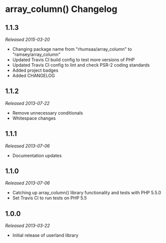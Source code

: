# array_column() Changelog

## 1.1.3

_Released 2015-03-20_

* Changing package name from "rhumsaa/array_column" to "ramsey/array_column"
* Updated Travis CI build config to test more versions of PHP
* Updated Travis CI config to lint and check PSR-2 coding standards
* Added project badges
* Added CHANGELOG

## 1.1.2

_Released 2013-07-22_

* Remove unnecessary conditionals
* Whitespace changes

## 1.1.1

_Released 2013-07-06_

* Documentation updates

## 1.1.0

_Released 2013-07-06_

* Catching up array_column() library functionality and tests with PHP 5.5.0
* Set Travis CI to run tests on PHP 5.5

## 1.0.0

_Released 2013-03-22_

* Initial release of userland library
